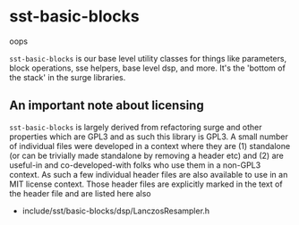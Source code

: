 # sst-basic-blocks

oops

`sst-basic-blocks` is our base level utility classes for things like parameters, block operations,
sse helpers, base level dsp, and more. It's the 'bottom of the stack' in the surge libraries.

## An important note about licensing

`sst-basic-blocks` is largely derived from refactoring surge and other properties which are GPL3
and as such this library is GPL3. A small number of individual files were developed in a context
where they are (1) standalone (or can be trivially made standalone by removing a header etc) and
(2) are useful-in and co-developed-with folks who use them in a non-GPL3 context. As such a few
individual header files are also available to use in an MIT license context. Those header files
are explicitly marked in the text of the header file and are listed here also

- include/sst/basic-blocks/dsp/LanczosResampler.h
